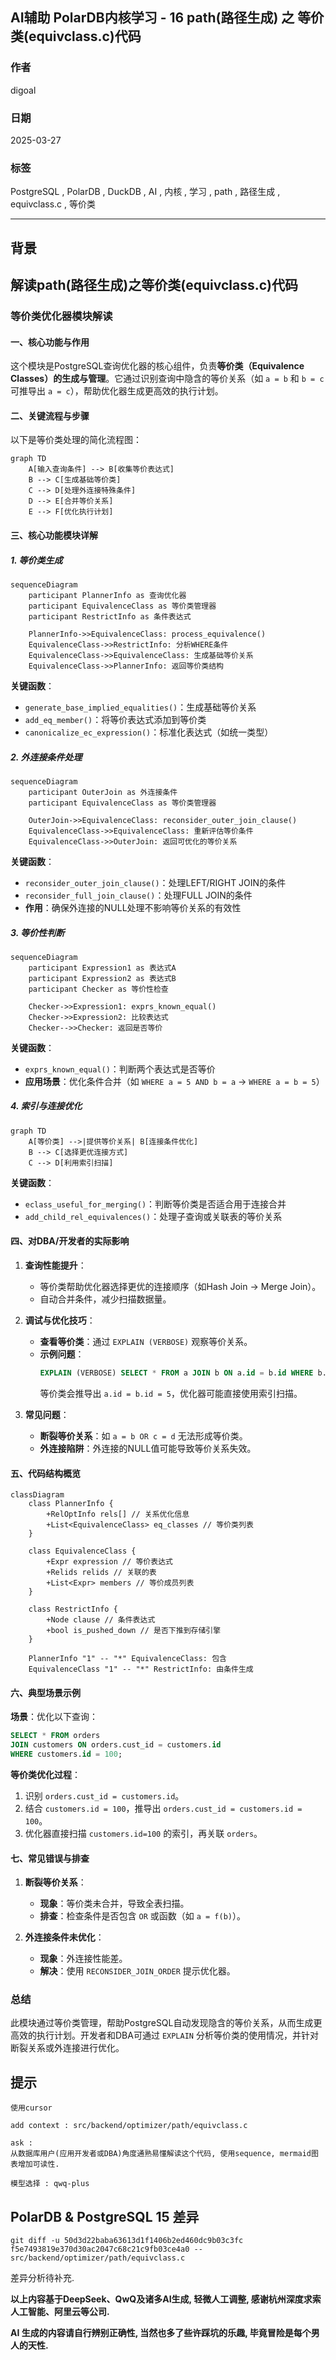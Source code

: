 ## AI辅助 PolarDB内核学习 - 16 path(路径生成) 之 等价类(equivclass.c)代码      
### 作者        
digoal        
        
### 日期        
2025-03-27        
        
### 标签        
PostgreSQL , PolarDB , DuckDB , AI , 内核 , 学习 , path , 路径生成 , equivclass.c , 等价类  
        
----        
        
## 背景    
  
## 解读path(路径生成)之等价类(equivclass.c)代码      
  
### 等价类优化器模块解读   
  
#### **一、核心功能与作用**  
这个模块是PostgreSQL查询优化器的核心组件，负责**等价类（Equivalence Classes）的生成与管理**。它通过识别查询中隐含的等价关系（如 `a = b` 和 `b = c` 可推导出 `a = c`），帮助优化器生成更高效的执行计划。  
  
  
#### **二、关键流程与步骤**  
以下是等价类处理的简化流程图：  
  
```mermaid  
graph TD  
    A[输入查询条件] --> B[收集等价表达式]  
    B --> C[生成基础等价类]  
    C --> D[处理外连接特殊条件]  
    D --> E[合并等价关系]  
    E --> F[优化执行计划]  
```  
  
  
#### **三、核心功能模块详解**  
  
  
##### **1. 等价类生成**  
```mermaid  
sequenceDiagram  
    participant PlannerInfo as 查询优化器  
    participant EquivalenceClass as 等价类管理器  
    participant RestrictInfo as 条件表达式  
      
    PlannerInfo->>EquivalenceClass: process_equivalence()  
    EquivalenceClass->>RestrictInfo: 分析WHERE条件  
    EquivalenceClass->>EquivalenceClass: 生成基础等价关系  
    EquivalenceClass->>PlannerInfo: 返回等价类结构  
```  
  
**关键函数**：  
- `generate_base_implied_equalities()`：生成基础等价关系  
- `add_eq_member()`：将等价表达式添加到等价类  
- `canonicalize_ec_expression()`：标准化表达式（如统一类型）  
  
  
##### **2. 外连接条件处理**  
```mermaid  
sequenceDiagram  
    participant OuterJoin as 外连接条件  
    participant EquivalenceClass as 等价类管理器  
      
    OuterJoin->>EquivalenceClass: reconsider_outer_join_clause()  
    EquivalenceClass->>EquivalenceClass: 重新评估等价条件  
    EquivalenceClass->>OuterJoin: 返回可优化的等价关系  
```  
  
**关键函数**：  
- `reconsider_outer_join_clause()`：处理LEFT/RIGHT JOIN的条件  
- `reconsider_full_join_clause()`：处理FULL JOIN的条件  
- **作用**：确保外连接的NULL处理不影响等价关系的有效性  
  
  
##### **3. 等价性判断**  
```mermaid  
sequenceDiagram  
    participant Expression1 as 表达式A  
    participant Expression2 as 表达式B  
    participant Checker as 等价性检查  
      
    Checker->>Expression1: exprs_known_equal()  
    Checker->>Expression2: 比较表达式  
    Checker-->>Checker: 返回是否等价  
```  
  
**关键函数**：  
- `exprs_known_equal()`：判断两个表达式是否等价  
- **应用场景**：优化条件合并（如 `WHERE a = 5 AND b = a` → `WHERE a = b = 5`）  
  
  
##### **4. 索引与连接优化**  
```mermaid  
graph TD  
    A[等价类] -->|提供等价关系| B[连接条件优化]  
    B --> C[选择更优连接方式]  
    C --> D[利用索引扫描]  
```  
  
**关键函数**：  
- `eclass_useful_for_merging()`：判断等价类是否适合用于连接合并  
- `add_child_rel_equivalences()`：处理子查询或关联表的等价关系  
  
  
#### **四、对DBA/开发者的实际影响**  
1. **查询性能提升**：  
   - 等价类帮助优化器选择更优的连接顺序（如Hash Join → Merge Join）。  
   - 自动合并条件，减少扫描数据量。  
  
2. **调试与优化技巧**：  
   - **查看等价类**：通过 `EXPLAIN (VERBOSE)` 观察等价关系。  
   - **示例问题**：    
     ```sql  
     EXPLAIN (VERBOSE) SELECT * FROM a JOIN b ON a.id = b.id WHERE b.id = 5;  
     ```  
     等价类会推导出 `a.id = b.id = 5`，优化器可能直接使用索引扫描。  
  
3. **常见问题**：  
   - **断裂等价关系**：如 `a = b OR c = d` 无法形成等价类。  
   - **外连接陷阱**：外连接的NULL值可能导致等价关系失效。  
  
  
#### **五、代码结构概览**  
```mermaid  
classDiagram  
    class PlannerInfo {  
        +RelOptInfo rels[] // 关系优化信息  
        +List<EquivalenceClass> eq_classes // 等价类列表  
    }  
      
    class EquivalenceClass {  
        +Expr expression // 等价表达式  
        +Relids relids // 关联的表  
        +List<Expr> members // 等价成员列表  
    }  
      
    class RestrictInfo {  
        +Node clause // 条件表达式  
        +bool is_pushed_down // 是否下推到存储引擎  
    }  
      
    PlannerInfo "1" -- "*" EquivalenceClass: 包含  
    EquivalenceClass "1" -- "*" RestrictInfo: 由条件生成  
```  
  
  
#### **六、典型场景示例**  
**场景**：优化以下查询：  
```sql  
SELECT * FROM orders   
JOIN customers ON orders.cust_id = customers.id   
WHERE customers.id = 100;  
```  
  
**等价类优化过程**：  
1. 识别 `orders.cust_id = customers.id`。  
2. 结合 `customers.id = 100`，推导出 `orders.cust_id = customers.id = 100`。  
3. 优化器直接扫描 `customers.id=100` 的索引，再关联 `orders`。  
  
  
#### **七、常见错误与排查**  
1. **断裂等价关系**：  
   - **现象**：等价类未合并，导致全表扫描。  
   - **排查**：检查条件是否包含 `OR` 或函数（如 `a = f(b)`）。  
  
2. **外连接条件未优化**：  
   - **现象**：外连接性能差。  
   - **解决**：使用 `RECONSIDER_JOIN_ORDER` 提示优化器。  
  
  
### 总结  
此模块通过等价类管理，帮助PostgreSQL自动发现隐含的等价关系，从而生成更高效的执行计划。开发者和DBA可通过 `EXPLAIN` 分析等价类的使用情况，并针对断裂关系或外连接进行优化。  
  
## 提示         
````        
使用cursor  
  
add context : src/backend/optimizer/path/equivclass.c  
  
ask :   
从数据库用户(应用开发者或DBA)角度通熟易懂解读这个代码, 使用sequence, mermaid图表增加可读性.   
  
模型选择 : qwq-plus  
````        
          
## PolarDB & PostgreSQL 15 差异          
```      
git diff -u 50d3d22baba63613d1f1406b2ed460dc9b03c3fc f5e7493819e370d30ac2047c68c21c9fb03ce4a0 -- src/backend/optimizer/path/equivclass.c   
```      
           
差异分析待补充.        
        
<b> 以上内容基于DeepSeek、QwQ及诸多AI生成, 轻微人工调整, 感谢杭州深度求索人工智能、阿里云等公司. </b>        
        
<b> AI 生成的内容请自行辨别正确性, 当然也多了些许踩坑的乐趣, 毕竟冒险是每个男人的天性.  </b>        
        
       
  
